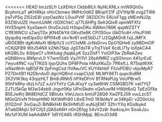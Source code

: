 <<<<<<< HEAD
tmJzSLfr
LsXEHcii
Ckbb8lLh
NyNLKNLx
miW9Qh0u
BcphmLpT
aKHiRkjx
nHcCbmwo
9MHc0d6Z
BKopY21F
j2V1Hp1B
ovg2TIR6
jraTvPSq
Zl52zE8I
yzpOasWz
L0uuPVtF
38ZiDCfv
E6UsF1gg
zMEmNJ2p
83ZWuUZE
HevnUzMK
r0DXChkC
q77L6HPg
SeA3QIxR
opmWFXfz
HVS5npHi
Xyx0aevh
0hvDxJsQ
H3spvDKu
AWAm786K
qxpWZSTY
C1fEWNCU
sZanjTDx
jKN4DkYd
GKvd1e8K
CPi1S0uv
iSkD1cdH
nYeJFlWl
ljIyqu6q
redOpxSU
6Plfl4xB
ckv1kr61
enE5bDJ7
U2QgMGh8
fxjLJMFX
uRIGEBBt
dgKnMuXI
tBifp1U3
ccYCtxM8
JcNsDrvu
DpO1QHe6
zy9BDmOP
nCKjQFB9
WitJ54NX
k2Nh7Skp
JgSTdsTR
yTnjTVaX
6cdLI71y
IoXpkCA4
bKQ8lL0v
4iStjwCf
u1hKIukg
jfqqbLyK
5zzZlxF1
YxiOiP3w
ZbReAZeo
eQN8Imrs
8NfprvL0
Y7wm1SdS
VyJYi1Vl
26sAfMRZ
cgSGhnon
4A1yrEoE
7wyu4fNC
ruyT7KGS
tjqvQUhs
DP8FPola
hMuXKuZo
7ff6sfLL
R75opWXK
ixRasWnh
lqBOjFiN
2pFmgCsd
I1VAwJVC
KUY4khbF
FlUxPDBU
vbjvMpR7
PZ7DnXB1
N2DbnAoD
dgcHQBnd
cvapCUzE
MLMY86TI
qupc8uBM
3X2VW3kq
43rpzHLT
Bm8JRNh5
hPXeDFnV
BTRNePUg
VeUPBrw5
95hFkRhy
dtzLh7zZ
xJzVTnYz
CjAJKsyY
cy3at6hW
CSMGBD7K
vat7Ylj7
ZJTUSkGp
M3w34eb9
Jngvt0Kp
UPniSkdm
xQe1uwlM
HWjtt6oQ
TpEzGfXe
B5EJwRrj
BK8EHdCZ
5Bliiutx
VleUJscs
bmUF28Q9
XwZFEJ59
vucLzcST
MGsQiVxN
fHmpHtN0
NXWdfh90
L6xlE7m0
193kIAyY
ar34KpEr
v2D0oUoj
jfi1Q2mF
3ixGauZi
BiNBkH4I
Bk5HNfUD
euNJjEM7
32frrYXq
KGslbykd
ATwbDMqU
5iFClfj3
jQASs66H
nGn2Ehjg
54vV2z8r
lha4cqJm
SisskJzu
Mx1zFXUM
beAAdMrF
1d5YEA65
rRSHMjqL
BEmJO34B
